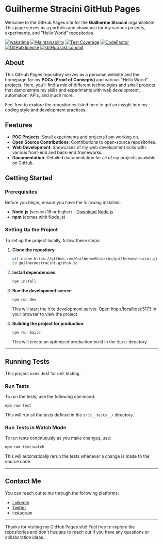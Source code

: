 
# Guilherme Stracini GitHub Pages

Welcome to the GitHub Pages site for the **Guilherme Stracini** organization! This page serves as a portfolio and showcase for my various projects, experiments, and "Hello World" repositories.

[![wakatime](https://wakatime.com/badge/github/GuilhermeStracini/guilhermestracini.github.io.svg)](https://wakatime.com/badge/github/GuilhermeStracini/guilhermestracini.github.io)
[![Maintainability](https://api.codeclimate.com/v1/badges/921da57d388d4cb4028f/maintainability)](https://codeclimate.com/github/GuilhermeStracini/guilhermestracini.github.io/maintainability)
[![Test Coverage](https://api.codeclimate.com/v1/badges/921da57d388d4cb4028f/test_coverage)](https://codeclimate.com/github/GuilhermeStracini/guilhermestracini.github.io/test_coverage)
[![CodeFactor](https://www.codefactor.io/repository/github/GuilhermeStracini/guilhermestracini.github.io/badge)](https://www.codefactor.io/repository/github/GuilhermeStracini/guilhermestracini.github.io)
[![GitHub license](https://img.shields.io/github/license/GuilhermeStracini/guilhermestracini.github.io)](https://github.com/GuilhermeStracini/guilhermestracini.github.io)
[![GitHub last commit](https://img.shields.io/github/last-commit/GuilhermeStracini/guilhermestracini.github.io)](https://github.com/GuilhermeStracini/guilhermestracini.github.io)

## About

This GitHub Pages repository serves as a personal website and the homepage for my **POCs (Proof of Concepts)** and various "Hello World" projects. Here, you'll find a mix of different technologies and small projects that demonstrate my skills and experiments with web development, automation, APIs, and much more.

Feel free to explore the repositories listed here to get an insight into my coding style and development practices.

## Features

- **POC Projects**: Small experiments and projects I am working on.
- **Open Source Contributions**: Contributions to open-source repositories.
- **Web Development**: Showcases of my web development skills with various front-end and back-end frameworks.
- **Documentation**: Detailed documentation for all of my projects available on GitHub.

## Getting Started

### Prerequisites

Before you begin, ensure you have the following installed:

- **Node.js** (version 18 or higher) - [Download Node.js](https://nodejs.org)
- **npm** (comes with Node.js)

### Setting Up the Project

To set up the project locally, follow these steps:

1. **Clone the repository**:
    ```bash
    git clone https://github.com/GuilhermeStracini/guilhermestracini.github.io.git
    cd guilhermestracini.github.io
    ```

2. **Install dependencies**:
    ```bash
    npm install
    ```

3. **Run the development server**:
    ```bash
    npm run dev
    ```

    This will start the Vite development server. Open [http://localhost:5173](http://localhost:5173) in your browser to view the project.

4. **Building the project for production**:
    ```bash
    npm run build
    ```

    This will create an optimized production build in the `dist/` directory.

---

## Running Tests

This project uses Jest for unit testing.

### Run Tests

To run the tests, use the following command:

```bash
npm run test
```

This will run all the tests defined in the `src/__tests__/` directory.

### Run Tests in Watch Mode

To run tests continuously as you make changes, use:

```bash
npm run test:watch
```

This will automatically rerun the tests whenever a change is made to the source code.

---

## Contact Me

You can reach out to me through the following platforms:

- [LinkedIn](https://www.linkedin.com/in/guilhermestracini/)
- [Twitter](https://twitter.com/guibranco)
- [Instagram](https://www.instagram.com/gui.stracini/)

---

Thanks for visiting my GitHub Pages site! Feel free to explore the repositories and don't hesitate to reach out if you have any questions or collaboration ideas.
